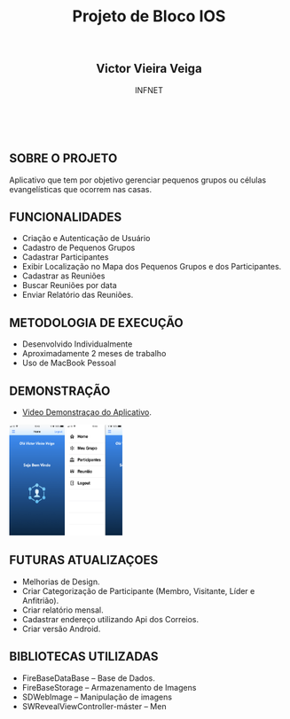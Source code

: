 
<html>
<header>
    <h1>Projeto de Bloco IOS</h1>
    <br>
    <h2>Victor Vieira Veiga</h2>
    <p>INFNET</p>
</header>
    
<article>
  <br>
  <h2>SOBRE O PROJETO</h2>
  <p>Aplicativo que tem por objetivo gerenciar pequenos grupos ou células evangelísticas que ocorrem nas casas.</p>
</article>
  
 <article>
  <h2>FUNCIONALIDADES</h2>
    <ul>
        <li> Criação e Autenticação de Usuário </li>
        <li> Cadastro de Pequenos Grupos </li>
        <li>  Cadastrar Participantes </li>
        <li>  Exibir Localização no Mapa dos Pequenos Grupos e dos Participantes. </li>
        <li>   Cadastrar as Reuniões </li>
        <li>  Buscar Reuniões por data </li>
        <li>  Enviar Relatório das Reuniões. </li>
    </ul>
</article>

<article>
  <h2>METODOLOGIA DE EXECUÇÃO</h2>
    <ul>
       <li> Desenvolvido Individualmente </li>
       <li> Aproximadamente 2 meses de trabalho </li>
       <li> Uso de MacBook Pessoal </li>
    </ul>
</article>
 <article>
  <h2>DEMONSTRAÇÃO</h2>
    <ul>
    <li><a href="https://youtu.be/Q9k0MSVzOLI">Video Demonstraçao do Aplicativo</a>.</li>        
     </ul>
    <p><img src="image1.png" height="200" width="100" />
    <img src="image2.png" height="200" width="100" />
    </p>
</article>
 <article>
  <h2>FUTURAS ATUALIZAÇOES</h2>
    <ul>
      <li> Melhorias de Design. </li>
      <li> Criar Categorização de Participante (Membro, Visitante, Líder e Anfitrião).</li>
      <li>  Criar relatório mensal. </li>
       <li> Cadastrar endereço utilizando Api dos Correios. </li>
      <li>Criar versão Android. </li>
    </ul>
</article>

 <article>
  <h2>BIBLIOTECAS UTILIZADAS</h2>
   <ul>
      <li> FireBaseDataBase – Base de Dados.  </li>
      <li> FireBaseStorage – Armazenamento de Imagens </li>
      <li> SDWebImage – Manipulação de imagens </li>
      <li> SWRevealViewController-máster – Men </li>
   </ul>
</article>
    
</html>


